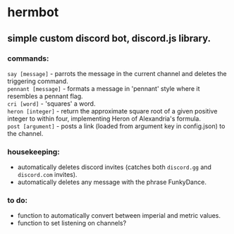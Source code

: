 # hermbot
## simple custom discord bot, discord.js library.

### commands:
`say [message]` - parrots the message in the current channel and deletes the triggering command.  
`pennant [message]` - formats a message in 'pennant' style where it resembles a pennant flag.  
`cri [word]` - 'squares' a word.  
`heron [integer]` - return the approximate square root of a given positive integer to within four, implementing Heron of Alexandria's formula.  
`post [argument]` - posts a link (loaded from argument key in config.json) to the channel.  

### housekeeping:
- automatically deletes discord invites (catches both `discord.gg` and `discord.com` invites).
- automatically deletes any message with the phrase FunkyDance.

### to do:
- function to automatically convert between imperial and metric values.
- function to set listening on channels?
